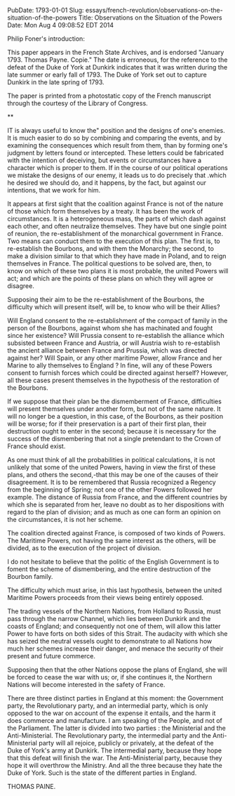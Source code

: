 PubDate: 1793-01-01
Slug: essays/french-revolution/observations-on-the-situation-of-the-powers
Title: Observations on the Situation of the Powers
Date: Mon Aug  4 09:08:52 EDT 2014

   Philip Foner's introduction:

   This paper appears in the French State Archives, and is endorsed "January
   1793. Thomas Payne. Copie." The date is erroneous, for the reference to
   the defeat of the Duke of York at Dunkirk indicates that it was written
   during the late summer or early fall of 1793. The Duke of York set out to
   capture Dunkirk in the late spring of 1793.

   The paper is printed from a photostatic copy of the French manuscript
   through the courtesy of the Library of Congress.

   **

   IT is always useful to know the" position and the designs of one's
   enemies. It is much easier to do so by combining and comparing the events,
   and by examining the consequences which result from them, than by forming
   one's judgment by letters found or intercepted. These letters could be
   fabricated with the intention of deceiving, but events or circumstances
   have a character which is proper to them. If in the course of our
   political operations we mistake the designs of our enemy, it leads us to
   do precisely that .which he desired we should do, and it happens, by the
   fact, but against our intentions, that we work for him.

   It appears at first sight that the coalition against France is not of the
   nature of those which form themselves by a treaty. It has been the work of
   circumstances. It is a heterogeneous mass, the parts of which dash against
   each other, and often neutralize themselves. They have but one single
   point of reunion, the re-establishment of the monarchical government in
   France. Two means can conduct them to the execution of this plan. The
   first is, to re-establish the Bourbons, and with them the Monarchy; the
   second, to make a division similar to that which they have made in Poland,
   and to reign themselves in France. The political questions to be solved
   are, then, to know on which of these two plans it is most probable, the
   united Powers will act; and which are the points of these plans on which
   they will agree or disagree.

   Supposing their aim to be the re-establishment of the Bourbons, the
   difficulty which will present itself, will be, to know who will be their
   Allies?

   Will England consent to the re-establishment of the compact of family in
   the person of the Bourbons, against whom she has machinated and fought
   since her existence? Will Prussia consent to re-establish the alliance
   which subsisted between France and Austria, or will Austria wish to
   re-establish the ancient alliance between France and Prussia, which was
   directed against her? Will Spain, or any other maritime Power, allow
   France and her Marine to ally themselves to England ? In fine, will any of
   these Powers consent to furnish forces which could be directed against
   herself? However, all these cases present themselves in the hypothesis of
   the restoration of the Bourbons.

   If we suppose that their plan be the dismemberment of France, difficulties
   will present themselves under another form, but not of the same nature. It
   will no longer be a question, in this case, of the Bourbons, as their
   position will be worse; for if their preservation is a part of their first
   plan, their destruction ought to enter in the second; because it is
   necessary for the success of the dismembering that not a single pretendant
   to the Crown of France should exist.

   As one must think of all the probabilities in political calculations, it
   is not unlikely that some of the united Powers, having in view the first
   of these plans, and others the second,-that this may be one of the causes
   of their disagreement. It is to be remembered that Russia recognized a
   Regency from the beginning of Spring; not one of the other Powers followed
   her example. The distance of Russia from France, and the different
   countries by which she is separated from her, leave no doubt as to her
   dispositions with regard to the plan of division; and as much as one can
   form an opinion on the circumstances, it is not her scheme.

   The coalition directed against France, is composed of two kinds of Powers.
   The Maritime Powers, not having the same interest as the others, will be
   divided, as to the execution of the project of division.

   I do not hesitate to believe that the politic of the English Government is
   to foment the scheme of dismembering, and the entire destruction of the
   Bourbon family.

   The difficulty which must arise, in this last hypothesis, between the
   united Maritime Powers proceeds from their views being entirely opposed.

   The trading vessels of the Northern Nations, from Holland to Russia, must
   pass through the narrow Channel, which lies between Dunkirk and the coasts
   of England; and consequently not one of them, will allow this latter Power
   to have forts on both sides of this Strait. The audacity with which she
   has seized the neutral vessels ought to demonstrate to all Nations how
   much her schemes increase their danger, and menace the security of their
   present and future commerce.

   Supposing then that the other Nations oppose the plans of England, she
   will be forced to cease the war with us; or, if she continues it, the
   Northern Nations will become interested in the safety of France.

   There are three distinct parties in England at this moment: the Government
   party, the Revolutionary party, and an intermedial party, which is only
   opposed to the war on account of the expense it entails, and the harm it
   does commerce and manufacture. I am speaking of the People, and not of the
   Parliament. The latter is divided into two parties : the Ministerial and
   the Anti-Ministerial. The Revolutionary party, the intermedial party and
   the Anti-Ministerial party will all rejoice, publicly or privately, at the
   defeat of the Duke of York's army at Dunkirk. The intermedial party,
   because they hope that this defeat will finish the war. The
   Anti-Ministerial party, because they hope it will overthrow the Ministry.
   And all the three because they hate the Duke of York. Such is the state of
   the different parties in England.

   THOMAS PAINE.

    
